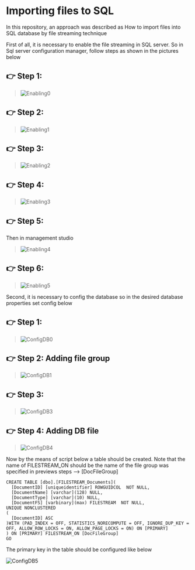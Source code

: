 # **Importing files to SQL**

In this repository, an approach was described as How to import files into SQL database by file streaming technique

First of all, it is necessary to enable the file streaming in SQL server. 
So in Sql server configuration manager, follow steps as shown in the pictures below

## 👉 Step 1: 
 > ![Enabling0](https://user-images.githubusercontent.com/45565026/196166536-4059e717-5673-4b3d-8538-eeda8ed50721.png)

## 👉 Step 2:  
 > ![Enabling1](https://user-images.githubusercontent.com/45565026/196167752-dafde568-00d2-47ae-b718-b10778e8e736.png)

## 👉 Step 3:  
 > ![Enabling2](https://user-images.githubusercontent.com/45565026/196167900-b103a3b7-9f02-470e-9bc5-3e11413ed996.png)

## 👉 Step 4:  
 > ![Enabling3](https://user-images.githubusercontent.com/45565026/196167958-4b7c397c-9862-4599-80e5-9132a4e6b542.png)
 
## 👉 Step 5:  
 Then in management studio 
 > ![Enabling4](https://user-images.githubusercontent.com/45565026/196167982-c825f474-c760-4dd0-862c-c1daae6c83fb.png)
 
## 👉 Step 6:  
 > ![Enabling5](https://user-images.githubusercontent.com/45565026/196167999-5ed54d1e-b675-42ac-a9d1-bd474d0cb0b0.png)
 
Second, it is necessary to config the database so in the desired database properties set config below

## 👉 Step 1: 
 > ![ConfigDB0](https://user-images.githubusercontent.com/45565026/196172639-50f2c9c4-bb78-46af-bcbe-ddb84d441766.png)

## 👉 Step 2: Adding file group
 > ![ConfigDB1](https://user-images.githubusercontent.com/45565026/196172781-c2f58858-b7f1-4802-8518-ba95a6f02ef7.png)

## 👉 Step 3: 
 > ![ConfigDB3](https://user-images.githubusercontent.com/45565026/196172970-dcb1e1a0-ef3f-40a2-835a-a29cf82a0850.png)

## 👉 Step 4: Adding DB file
 > ![ConfigDB4](https://user-images.githubusercontent.com/45565026/196173161-9f5b5ef3-8f52-4212-bf27-e90928160513.png)

Now by the means of script below a table should be created. Note that the name of FILESTREAM_ON should be the name of the file group was specified in previews steps --> [DocFileGroup]
```
CREATE TABLE [dbo].[FILESTREAM_Documents](
  [DocumentID] [uniqueidentifier] ROWGUIDCOL  NOT NULL,
  [DocumentName] [varchar](128) NULL,
  [DocumentType] [varchar](10) NULL,
  [DocumentFS] [varbinary](max) FILESTREAM  NOT NULL,
UNIQUE NONCLUSTERED 
(
  [DocumentID] ASC
)WITH (PAD_INDEX = OFF, STATISTICS_NORECOMPUTE = OFF, IGNORE_DUP_KEY = OFF, ALLOW_ROW_LOCKS = ON, ALLOW_PAGE_LOCKS = ON) ON [PRIMARY]
) ON [PRIMARY] FILESTREAM_ON [DocFileGroup]
GO

```
The primary key in the table should be configured like below

![ConfigDB5](https://user-images.githubusercontent.com/45565026/196348840-d98f7fbf-addf-4c46-a634-aba706849c11.png)


